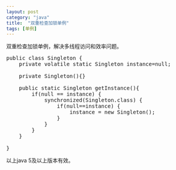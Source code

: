 ```yaml
---
layout: post
category: "java"
title:  "双重检查加锁单例"
tags: [单例]
---
```

双重检查加锁单例，解决多线程访问和效率问题。
<pre>
public class Singleton {
	private volatile static Singleton instance=null;
	
	private Singleton(){}
	
	public static Singleton getInstance(){
		if(null == instance) {
			synchronized(Singleton.class) {
				if(null==instance) {
					instance = new Singleton();
				}
			}
		}
	}

}
</pre>

以上java 5及以上版本有效。

